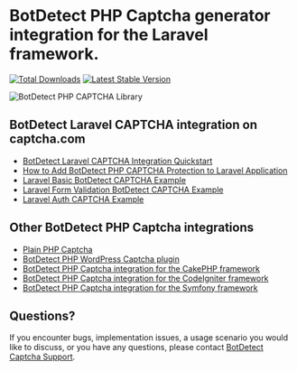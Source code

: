 # BotDetect PHP Captcha generator integration for the Laravel framework.

[![Total Downloads](https://poser.pugx.org/captcha-com/laravel-captcha/downloads)](https://packagist.org/packages/captcha-com/laravel-captcha)
[![Latest Stable Version](https://poser.pugx.org/captcha-com/laravel-captcha/v/stable)](https://packagist.org/packages/captcha-com/laravel-captcha)

![BotDetect PHP CAPTCHA Library](https://captcha.com/images/help/screenshots/captcha-examples.png)


## BotDetect Laravel CAPTCHA integration on captcha.com

* [BotDetect Laravel CAPTCHA Integration Quickstart](https://captcha.com/doc/php/laravel-captcha-quickstart.html)
* [How to Add BotDetect PHP CAPTCHA Protection to Laravel Application](https://captcha.com/doc/php/howto/laravel-captcha.html)
* [Laravel Basic BotDetect CAPTCHA Example](https://captcha.com/doc/php/examples/laravel-basic-captcha-example.html)
* [Laravel Form Validation BotDetect CAPTCHA Example](https://captcha.com/doc/php/examples/laravel-form-validation-captcha-example.html)
* [Laravel Auth CAPTCHA Example](https://captcha.com/doc/php/examples/laravel-auth-captcha-example.html)


## Other BotDetect PHP Captcha integrations

* [Plain PHP Captcha](https://captcha.com/doc/php/php-captcha-quickstart.html)
* [BotDetect PHP WordPress Captcha plugin](https://captcha.com/doc/php/wordpress-captcha.html)
* [BotDetect PHP Captcha integration for the CakePHP framework](https://captcha.com/doc/php/cakephp-captcha-quickstart.html)
* [BotDetect PHP Captcha integration for the CodeIgniter framework](https://captcha.com/doc/php/codeigniter-captcha-quickstart.html)
* [BotDetect PHP Captcha integration for the Symfony framework](https://captcha.com/doc/php/symfony-captcha-bundle-quickstart.html)


## Questions?

If you encounter bugs, implementation issues, a usage scenario you would like to discuss, or you have any questions, please contact [BotDetect Captcha Support](http://captcha.com/support).
